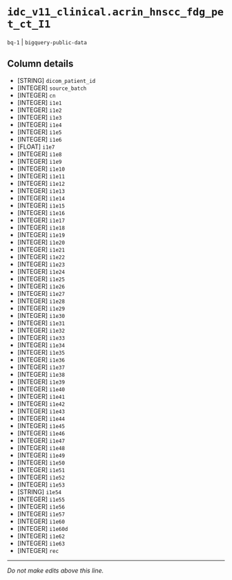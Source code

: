 # `idc_v11_clinical.acrin_hnscc_fdg_pet_ct_I1`
`bq-1` | `bigquery-public-data`

## Column details
* [STRING]    `dicom_patient_id`
* [INTEGER]   `source_batch`
* [INTEGER]   `cn`
* [INTEGER]   `i1e1`
* [INTEGER]   `i1e2`
* [INTEGER]   `i1e3`
* [INTEGER]   `i1e4`
* [INTEGER]   `i1e5`
* [INTEGER]   `i1e6`
* [FLOAT]     `i1e7`
* [INTEGER]   `i1e8`
* [INTEGER]   `i1e9`
* [INTEGER]   `i1e10`
* [INTEGER]   `i1e11`
* [INTEGER]   `i1e12`
* [INTEGER]   `i1e13`
* [INTEGER]   `i1e14`
* [INTEGER]   `i1e15`
* [INTEGER]   `i1e16`
* [INTEGER]   `i1e17`
* [INTEGER]   `i1e18`
* [INTEGER]   `i1e19`
* [INTEGER]   `i1e20`
* [INTEGER]   `i1e21`
* [INTEGER]   `i1e22`
* [INTEGER]   `i1e23`
* [INTEGER]   `i1e24`
* [INTEGER]   `i1e25`
* [INTEGER]   `i1e26`
* [INTEGER]   `i1e27`
* [INTEGER]   `i1e28`
* [INTEGER]   `i1e29`
* [INTEGER]   `i1e30`
* [INTEGER]   `i1e31`
* [INTEGER]   `i1e32`
* [INTEGER]   `i1e33`
* [INTEGER]   `i1e34`
* [INTEGER]   `i1e35`
* [INTEGER]   `i1e36`
* [INTEGER]   `i1e37`
* [INTEGER]   `i1e38`
* [INTEGER]   `i1e39`
* [INTEGER]   `i1e40`
* [INTEGER]   `i1e41`
* [INTEGER]   `i1e42`
* [INTEGER]   `i1e43`
* [INTEGER]   `i1e44`
* [INTEGER]   `i1e45`
* [INTEGER]   `i1e46`
* [INTEGER]   `i1e47`
* [INTEGER]   `i1e48`
* [INTEGER]   `i1e49`
* [INTEGER]   `i1e50`
* [INTEGER]   `i1e51`
* [INTEGER]   `i1e52`
* [INTEGER]   `i1e53`
* [STRING]    `i1e54`
* [INTEGER]   `i1e55`
* [INTEGER]   `i1e56`
* [INTEGER]   `i1e57`
* [INTEGER]   `i1e60`
* [INTEGER]   `i1e60d`
* [INTEGER]   `i1e62`
* [INTEGER]   `i1e63`
* [INTEGER]   `rec`

-------------------------------------------------------------------------------
*Do not make edits above this line.*
